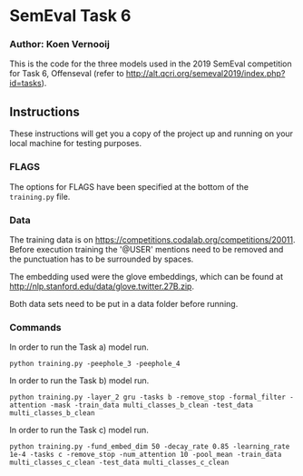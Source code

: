 # SemEval Task 6
  
### Author: Koen Vernooij

This is the code for the three models used in the 2019 SemEval competition for Task 6, Offenseval (refer to http://alt.qcri.org/semeval2019/index.php?id=tasks).

## Instructions

These instructions will get you a copy of the project up and running on your local machine for testing purposes.

### FLAGS

The options for FLAGS have been specified at the bottom of the `training.py` file.

### Data

The training data is on https://competitions.codalab.org/competitions/20011.
Before execution training the '@USER' mentions need to be removed and the punctuation has to be surrounded by spaces.

The embedding used were the glove embeddings, which can be found at http://nlp.stanford.edu/data/glove.twitter.27B.zip.

Both data sets need to be put in a data folder before running.

### Commands

In order to run the Task a) model run.

```
python training.py -peephole_3 -peephole_4
```

In order to run the Task b) model run.

```
python training.py -layer_2 gru -tasks b -remove_stop -formal_filter -attention -mask -train_data multi_classes_b_clean -test_data multi_classes_b_clean
```

In order to run the Task c) model run.

```
python training.py -fund_embed_dim 50 -decay_rate 0.85 -learning_rate 1e-4 -tasks c -remove_stop -num_attention 10 -pool_mean -train_data multi_classes_c_clean -test_data multi_classes_c_clean
```
